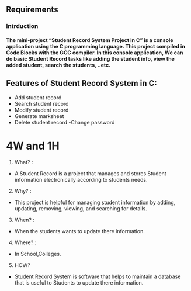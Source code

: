 ## Requirements
### Intrduction
#### The mini-project “Student Record System Project in C” is a console application using the C programming language. This project compiled in Code Blocks with the GCC compiler. In this console application, We can do basic Student Record tasks like adding the student info, view the added student, search the students, ..etc.
## Features of Student Record System in C:
- Add student record
- Search student record
- Modify student record
- Generate marksheet 
- Delete student record
 -Change password
# 4W and 1H
1. What? :
- A Student Record is a project that manages and stores Student information electronically according to students needs.

2. Why? :
- This project is helpful for managing student information by adding, updating, removing, viewing, and searching for details.
3. When? :
- When the students wants to update there information.
4. Where? :
- In School,Colleges.
5. HOW?
- Student Record System is software that helps to maintain a database that is useful to Students to update there information.

